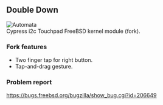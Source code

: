## Double Down
![Automata](http://mishurov.usite.pro/github/cyapa/automata.png)
<br/>
Cypress i2c Touchpad FreeBSD kernel module (fork).
### Fork features
* Two finger tap for right button. 
* Tap-and-drag gesture.

### Problem report
https://bugs.freebsd.org/bugzilla/show_bug.cgi?id=206649

